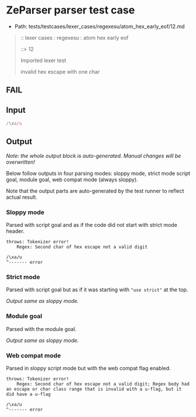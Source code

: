 # ZeParser parser test case

- Path: tests/testcases/lexer_cases/regexesu/atom_hex_early_eof/12.md

> :: lexer cases : regexesu : atom hex early eof
>
> ::> 12
>
> Imported lexer test
>
> invalid hex escape with one char

## FAIL

## Input

`````js
/\xa/u
`````

## Output

_Note: the whole output block is auto-generated. Manual changes will be overwritten!_

Below follow outputs in four parsing modes: sloppy mode, strict mode script goal, module goal, web compat mode (always sloppy).

Note that the output parts are auto-generated by the test runner to reflect actual result.

### Sloppy mode

Parsed with script goal and as if the code did not start with strict mode header.

`````
throws: Tokenizer error!
    Regex: Second char of hex escape not a valid digit

/\xa/u
^------- error
`````

### Strict mode

Parsed with script goal but as if it was starting with `"use strict"` at the top.

_Output same as sloppy mode._

### Module goal

Parsed with the module goal.

_Output same as sloppy mode._

### Web compat mode

Parsed in sloppy script mode but with the web compat flag enabled.

`````
throws: Tokenizer error!
    Regex: Second char of hex escape not a valid digit; Regex body had an escape or char class range that is invalid with a u-flag, but it did have a u-flag

/\xa/u
^------- error
`````

